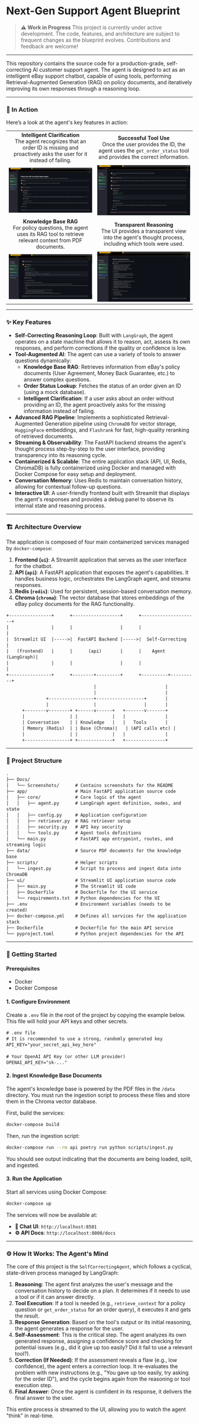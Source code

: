 # Next-Gen Support Agent Blueprint

> **⚠️ Work in Progress**
> This project is currently under active development. The code, features, and architecture are subject to frequent changes as the blueprint evolves. Contributions and feedback are welcome!

---

This repository contains the source code for a production-grade, self-correcting AI customer support agent. The agent is designed to act as an intelligent eBay support chatbot, capable of using tools, performing Retrieval-Augmented Generation (RAG) on policy documents, and iteratively improving its own responses through a reasoning loop.

---

### 🚀 In Action

Here’s a look at the agent's key features in action:

<table>
  <tr>
    <td align="center"><b>Intelligent Clarification</b><br>The agent recognizes that an order ID is missing and proactively asks the user for it instead of failing.</td>
    <td align="center"><b>Successful Tool Use</b><br>Once the user provides the ID, the agent uses the <code>get_order_status</code> tool and provides the correct information.</td>
  </tr>
  <tr>
    <td><img src="Docs/Screenshots/screenshot_asking_for_id.png" alt="Agent asking for a missing order ID"></td>
    <td><img src="Docs/Screenshots/screenshot_order_status_lookup.png" alt="Agent successfully retrieves order status"></td>
  </tr>
  <tr>
    <td align="center"><b>Knowledge Base RAG</b><br>For policy questions, the agent uses its RAG tool to retrieve relevant context from PDF documents.</td>
    <td align="center"><b>Transparent Reasoning</b><br>The UI provides a transparent view into the agent's thought process, including which tools were used.</td>
  </tr>
  <tr>
    <td><img src="Docs/Screenshots/screenshot_rag_refund_policy.png" alt="Agent using RAG to answer a question about the refund policy"></td>
    <td><img src="Docs/Screenshots/screenshot_initial_ui.png" alt="The initial user interface of the support agent"></td>
  </tr>
</table>

---

### ✨ Key Features

- **Self-Correcting Reasoning Loop**: Built with `LangGraph`, the agent operates on a state machine that allows it to reason, act, assess its own responses, and perform corrections if the quality or confidence is low.
- **Tool-Augmented AI**: The agent can use a variety of tools to answer questions dynamically:
  - **Knowledge Base RAG**: Retrieves information from eBay's policy documents (User Agreement, Money Back Guarantee, etc.) to answer complex questions.
  - **Order Status Lookup**: Fetches the status of an order given an ID (using a mock database).
  - **Intelligent Clarification**: If a user asks about an order without providing an ID, the agent proactively asks for the missing information instead of failing.
- **Advanced RAG Pipeline**: Implements a sophisticated Retrieval-Augmented Generation pipeline using `ChromaDB` for vector storage, `HuggingFace` embeddings, and `Flashrank` for fast, high-quality reranking of retrieved documents.
- **Streaming & Observability**: The FastAPI backend streams the agent's thought process step-by-step to the user interface, providing transparency into its reasoning cycle.
- **Containerized & Scalable**: The entire application stack (API, UI, Redis, ChromaDB) is fully containerized using Docker and managed with Docker Compose for easy setup and deployment.
- **Conversation Memory**: Uses Redis to maintain conversation history, allowing for contextual follow-up questions.
- **Interactive UI**: A user-friendly frontend built with Streamlit that displays the agent's responses and provides a debug panel to observe its internal state and reasoning process.

---

### 🏗️ Architecture Overview

The application is composed of four main containerized services managed by `docker-compose`:

1.  **Frontend (`ui`)**: A Streamlit application that serves as the user interface for the chatbot.
2.  **API (`api`)**: A FastAPI application that exposes the agent's capabilities. It handles business logic, orchestrates the LangGraph agent, and streams responses.
3.  **Redis (`redis`)**: Used for persistent, session-based conversation memory.
4.  **Chroma (`chroma`)**: The vector database that stores embeddings of the eBay policy documents for the RAG functionality.

```ascii
+----------------+      +------------------+      +---------------------+
|                |      |                  |      |                     |
|  Streamlit UI  |----->|  FastAPI Backend |----->|  Self-Correcting    |
|   (frontend)   |      |      (api)       |      |    Agent (LangGraph)|
|                |      |                  |      |                     |
+----------------+      +--------+---------+      +----------+----------+
                                 |                          |
                                 |                          |
               +-----------------+------------------+       |
               |                 |                  |       |
      +--------v--------+ +------v------+   +-------v-------+
      |                 | |             |   |               |
      | Conversation    | | Knowledge   |   |   Tools       |
      | Memory (Redis)  | | Base (Chroma)|   | (API calls etc) |
      |                 | |             |   |               |
      +-----------------+ +-------------+   +---------------+
```

---

### 📂 Project Structure

```
.
├── Docs/
│   └── Screenshots/      # Contains screenshots for the README
├── app/                  # Main FastAPI application source code
│   ├── core/             # Core logic of the agent
│   │   ├── agent.py      # LangGraph agent definition, nodes, and state
│   │   ├── config.py     # Application configuration
│   │   ├── retriever.py  # RAG retriever setup
│   │   ├── security.py   # API key security
│   │   └── tools.py      # Agent tools definitions
│   └── main.py           # FastAPI app entrypoint, routes, and streaming logic
├── data/                 # Source PDF documents for the knowledge base
├── scripts/              # Helper scripts
│   └── ingest.py         # Script to process and ingest data into ChromaDB
├── ui/                   # Streamlit UI application source code
│   ├── main.py           # The Streamlit UI code
│   ├── Dockerfile        # Dockerfile for the UI service
│   └── requirements.txt  # Python dependencies for the UI
├── .env                  # Environment variables (needs to be created)
├── docker-compose.yml    # Defines all services for the application stack
├── Dockerfile            # Dockerfile for the main API service
└── pyproject.toml        # Python project dependencies for the API
```

---

### 🚀 Getting Started

#### Prerequisites

- Docker
- Docker Compose

#### 1. Configure Environment

Create a `.env` file in the root of the project by copying the example below. This file will hold your API keys and other secrets.

```env
# .env file
# It is recommended to use a strong, randomly generated key
API_KEY="your_secret_api_key_here"

# Your OpenAI API Key (or other LLM provider)
OPENAI_API_KEY="sk-..."
```

#### 2. Ingest Knowledge Base Documents

The agent's knowledge base is powered by the PDF files in the `/data` directory. You must run the ingestion script to process these files and store them in the Chroma vector database.

First, build the services:

```bash
docker-compose build
```

Then, run the ingestion script:

```bash
docker-compose run --rm api poetry run python scripts/ingest.py
```

You should see output indicating that the documents are being loaded, split, and ingested.

#### 3. Run the Application

Start all services using Docker Compose:

```bash
docker-compose up
```

The services will now be available at:

- **💬 Chat UI**: `http://localhost:8501`
- **⚙️ API Docs**: `http://localhost:8000/docs`

---

### ⚙️ How It Works: The Agent's Mind

The core of this project is the `SelfCorrectingAgent`, which follows a cyclical, state-driven process managed by LangGraph:

1.  **Reasoning**: The agent first analyzes the user's message and the conversation history to decide on a plan. It determines if it needs to use a tool or if it can answer directly.
2.  **Tool Execution**: If a tool is needed (e.g., `retrieve_context` for a policy question or `get_order_status` for an order query), it executes it and gets the result.
3.  **Response Generation**: Based on the tool's output or its initial reasoning, the agent generates a response for the user.
4.  **Self-Assessment**: This is the critical step. The agent analyzes its own generated response, assigning a confidence score and checking for potential issues (e.g., did it give up too easily? Did it fail to use a relevant tool?).
5.  **Correction (If Needed)**: If the assessment reveals a flaw (e.g., low confidence), the agent enters a correction loop. It re-evaluates the problem with new instructions (e.g., "You gave up too easily, try asking for the order ID"), and the cycle begins again from the reasoning or tool execution step.
6.  **Final Answer**: Once the agent is confident in its response, it delivers the final answer to the user.

This entire process is streamed to the UI, allowing you to watch the agent "think" in real-time.
